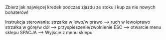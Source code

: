 Zbierz jak najwięcej kredek podczas zjazdu ze stoku i kup za nie nowych bohaterów!

Instrukcja sterowania:
strzałka w lewo/w prawo --> ruch w lewo/prawo
strzałka w górę/w dół --> przyspieszenie/zwolnienie
ESC --> otwarcie menu sklepu
SPACJA --> Wyjście z menu sklepu
